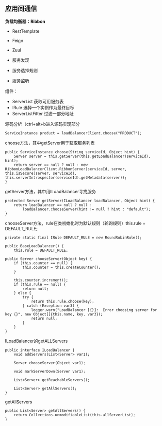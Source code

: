 ## 应用间通信

**负载均衡器：Ribbon**

* RestTemplate
* Feign
* Zuul

* 服务发现
* 服务选择规则
* 服务监听

组件：
* ServerList 获取可用服务表
* IRule 选择一个实例作为最终目标
* ServerListFilter 过滤一部分地址

源码分析（ctrl+alt+b进入源码实现部分

    ServiceInstance product = loadBalancerClient.choose("PRODUCT");

choose方法，其中getServer用于获取服务列表

    public ServiceInstance choose(String serviceId, Object hint) {
        Server server = this.getServer(this.getLoadBalancer(serviceId), hint);
        return server == null ? null : new RibbonLoadBalancerClient.RibbonServer(serviceId, server, this.isSecure(server, serviceId), this.serverIntrospector(serviceId).getMetadata(server));
    }

getServer方法，其中用ILoadBalancer寻找服务

    protected Server getServer(ILoadBalancer loadBalancer, Object hint) {
        return loadBalancer == null ? null : 
            loadBalancer.chooseServer(hint != null ? hint : "default");
    }
    
chooseServer方法，rule在类初始化时为默认规则（轮询规则）this.rule = DEFAULT_RULE;
    
    private static final IRule DEFAULT_RULE = new RoundRobinRule();
    
    public BaseLoadBalancer() {
        this.rule = DEFAULT_RULE;
            
    public Server chooseServer(Object key) {
        if (this.counter == null) {
            this.counter = this.createCounter();
        }
    
        this.counter.increment();
        if (this.rule == null) {
            return null;
        } else {
            try {
                return this.rule.choose(key);
            } catch (Exception var3) {
                logger.warn("LoadBalancer [{}]:  Error choosing server for key {}", new Object[]{this.name, key, var3});
                return null;
            }
        }
    }
    
ILoadBalancer的getALLServers

    public interface ILoadBalancer {
        void addServers(List<Server> var1);
    
        Server chooseServer(Object var1);
    
        void markServerDown(Server var1);
    
        List<Server> getReachableServers();
    
        List<Server> getAllServers();
    }

getAllServers

    public List<Server> getAllServers() {
        return Collections.unmodifiableList(this.allServerList);
    }
